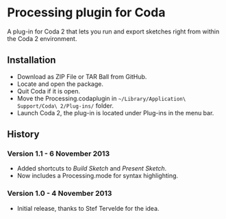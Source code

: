 Processing plugin for Coda
==========================

A plug-in for Coda 2 that lets you run and export sketches right from within the Coda 2 environment.

Installation
------------

* Download as ZIP File or TAR Ball from GitHub.
* Locate and open the package. 
* Quit Coda if it is open.
* Move the Processing.codaplugin in `~/Library/Application\ Support/Coda\ 2/Plug-ins/` folder.
* Launch Coda 2, the plug-in is located under Plug-ins in the menu bar.

History
-------

### Version 1.1 - 6 November 2013
* Added shortcuts to _Build Sketch_ and _Present Sketch_.
* Now includes a Processing.mode for syntax highlighting.

### Version 1.0 - 4 November 2013
* Initial release, thanks to Stef Tervelde for the idea.